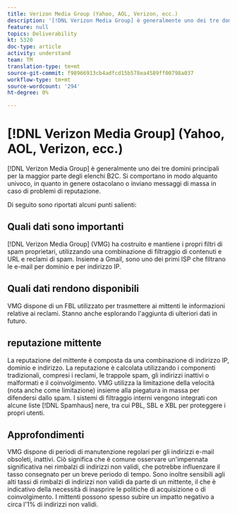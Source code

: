 ```yaml
---
title: Verizon Media Group (Yahoo, AOL, Verizon, ecc.)
description: '[!DNL Verizon Media Group] è generalmente uno dei tre domini principali per la maggior parte degli elenchi B2C. Si comportano in modo alquanto univoco, in quanto in genere ostacolano o inviano messaggi di massa in caso di problemi di reputazione.'
feature: null
topics: Deliverability
kt: 5320
doc-type: article
activity: understand
team: TM
translation-type: tm+mt
source-git-commit: f98966913cb4adfcd15b578ea4589ff00798a037
workflow-type: tm+mt
source-wordcount: '294'
ht-degree: 0%

---
```



# [!DNL Verizon Media Group] (Yahoo, AOL, Verizon, ecc.)

[!DNL Verizon Media Group] è generalmente uno dei tre domini principali per la maggior parte degli elenchi B2C. Si comportano in modo alquanto univoco, in quanto in genere ostacolano o inviano messaggi di massa in caso di problemi di reputazione.

Di seguito sono riportati alcuni punti salienti:

## Quali dati sono importanti

[!DNL Verizon Media Group] (VMG) ha costruito e mantiene i propri filtri di spam proprietari, utilizzando una combinazione di filtraggio di contenuti e URL e reclami di spam. Insieme a Gmail, sono uno dei primi ISP che filtrano le e-mail per dominio e per indirizzo IP.

## Quali dati rendono disponibili

VMG dispone di un FBL utilizzato per trasmettere ai mittenti le informazioni relative ai reclami. Stanno anche esplorando l&#39;aggiunta di ulteriori dati in futuro.

## reputazione mittente

La reputazione del mittente è composta da una combinazione di indirizzo IP, dominio e indirizzo. La reputazione è calcolata utilizzando i componenti tradizionali, compresi i reclami, le trappole spam, gli indirizzi inattivi o malformati e il coinvolgimento. VMG utilizza la limitazione della velocità (nota anche come limitazione) insieme alla piegatura in massa per difendersi dallo spam. I sistemi di filtraggio interni vengono integrati con alcune liste [!DNL Spamhaus] nere, tra cui PBL, SBL e XBL per proteggere i propri utenti.

## Approfondimenti

VMG dispone di periodi di manutenzione regolari per gli indirizzi e-mail obsoleti, inattivi. Ciò significa che è comune osservare un&#39;impennata significativa nei rimbalzi di indirizzi non validi, che potrebbe influenzare il tasso consegnato per un breve periodo di tempo. Sono inoltre sensibili agli alti tassi di rimbalzi di indirizzi non validi da parte di un mittente, il che è indicativo della necessità di inasprire le politiche di acquisizione o di coinvolgimento. I mittenti possono spesso subire un impatto negativo a circa l&#39;1% di indirizzi non validi.
